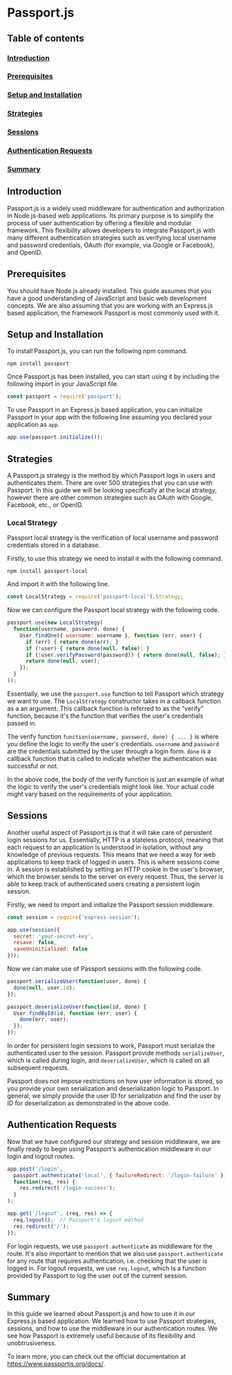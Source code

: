 # Passport.js

## Table of contents
### [Introduction](#introduction)
### [Prerequisites](#prerequisites)
### [Setup and Installation](#setup-and-installation)
### [Strategies](#strategies)
### [Sessions](#sessions)
### [Authentication Requests](#authentication-requests)
### [Summary](#summary)

## Introduction

Passport.js is a widely used middleware for authentication and authorization in Node.js-based web applications. Its primary purpose is to simplify the process of user authentication by offering a flexible and modular framework. This flexibility allows developers to integrate Passport.js with many different authentication strategies such as verifying local username and password credentials, OAuth (for example, via Google or Facebook), and OpenID. 

## Prerequisites

You should have Node.js already installed. This guide assumes that you have a good understanding of JavaScript and basic web development concepts. We are also assuming that you are working with an Express.js based application, the framework Passport is most commonly used with it.

## Setup and Installation

To install Passport.js, you can run the following npm command. 

```
npm install passport
```

Once Passport.js has been installed, you can start using it by including the following import in your JavaScript file. 

``` JavaScript
const passport = require('passport');
```

To use Passport in an Express.js based application, you can initialize Passport in your app with the following line assuming you declared your application as `app`.

``` JavaScript
app.use(passport.initialize());
```

## Strategies

A Passport.js strategy is the method by which Passport logs in users and authenticates them. There are over 500 strategies that you can use with Passport. In this guide we will be looking specifically at the local strategy, however there are other common strategies such as OAuth with Google, Facebook, etc., or OpenID.

### Local Strategy

Passport local strategy is the verification of local username and password credentials stored in a database. 

Firstly, to use this strategy we need to install it with the following command.

```
npm install passport-local
```

And import it with the following line.

``` JavaScript
const LocalStrategy = require('passport-local').Strategy;
```

Now we can configure the Passport local strategy with the following code.

``` JavaScript
passport.use(new LocalStrategy(
  function(username, password, done) {
    User.findOne({ username: username }, function (err, user) {
      if (err) { return done(err); }
      if (!user) { return done(null, false); }
      if (!user.verifyPassword(password)) { return done(null, false); }
      return done(null, user);
    });
  }
));
```

Essentially, we use the `passport.use` function to tell Passport which strategy we want to use. The `LocalStrategy` constructor takes in a callback function as a an argument. This callback function is referred to as the "verify" function, because it's the function that verifies the user's credentials passed in.

The verify function `function(username, password, done) { ... }` is where you define the logic to verify the user's credentials.
`username` and `password` are the credentials submitted by the user through a login form.
`done` is a callback function that is called to indicate whether the authentication was successful or not.

In the above code, the body of the verify function is just an example of what the logic to verify the user's credentials might look like. Your actual code might vary based on the requirements of your application.

## Sessions

Another useful aspect of Passport.js is that it will take care of persistent login sessions for us. Essentially, HTTP is a stateless protocol, meaning that each request to an application is understood in isolation, without any knowledge of previous requests. This means that we need a way for web applications to keep track of logged in users. This is where sessions come in. A session is established by setting an HTTP cookie in the user's browser, which the browser sends to the server on every request. Thus, the server is able to keep track of authenticated users creating a persistent login session. 

Firstly, we need to import and initialize the Passport session middleware. 

``` JavaScript
const session = require('express-session');

app.use(session({
  secret: 'your-secret-key',
  resave: false,
  saveUninitialized: false
}));
```

Now we can make use of Passport sessions with the following code.

``` JavaScript
passport.serializeUser(function(user, done) {
  done(null, user.id);
});

passport.deserializeUser(function(id, done) {
  User.findById(id, function (err, user) {
    done(err, user);
  });
});
```

In order for persistent login sessions to work, Passport must serialize the authenticated user to the session. Passport provide methods `serializeUser`, which is called during login, and `deserializeUser`, which is called on all subsequent requests. 

Passport does not impose restrictions on how user information is stored, so you provide your own serialization and deserialization logic to Passport. In general, we simply provide the user ID for serialization and find the user by ID for deserialization as demonstrated in the above code.

## Authentication Requests

Now that we have configured our strategy and session middleware, we are finally ready to begin using Passport's authentication middleware in our login and logout routes. 

``` JavaScript
app.post('/login', 
  passport.authenticate('local', { failureRedirect: '/login-failure' }),
  function(req, res) {
    res.redirect('/login-success');
  }
);

app.get('/logout', (req, res) => {
  req.logout();  // Passport's logout method
  res.redirect('/');
});
```

For login requests, we use `passport.authenticate` as middleware for the route. It's also important to mention that we also use `passport.authenticate` for any route that requires authentication, i.e. checking that the user is logged in. For logout requests, we use `req.logout`, which is a function provided by Passport to log the user out of the current session. 

## Summary
In this guide we learned about Passport.js and how to use it in our Express.js based application. We learned how to use Passport strategies, sessions, and how to use the middleware in our authentication routes. We see how Passport is extremely useful because of its flexibility and unobtrusiveness.

To learn more, you can check out the official documentation at https://www.passportjs.org/docs/.


